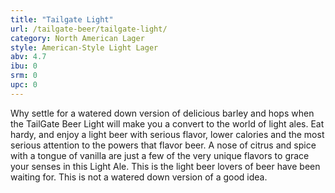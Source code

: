 ```yaml
---
title: "Tailgate Light"
url: /tailgate-beer/tailgate-light/
category: North American Lager
style: American-Style Light Lager
abv: 4.7
ibu: 0
srm: 0
upc: 0
---
```

Why settle for a watered down version of delicious barley and hops when the TailGate Beer Light will make you a convert to the world of light ales. Eat hardy, and enjoy a light beer with serious flavor, lower calories and the most serious attention to the powers that flavor beer.  A nose of citrus and spice with a tongue of vanilla are just a few of the very unique flavors to grace your senses in this Light Ale.  This is the light beer lovers of beer have been waiting for.  This is not a watered down version of a good idea.
